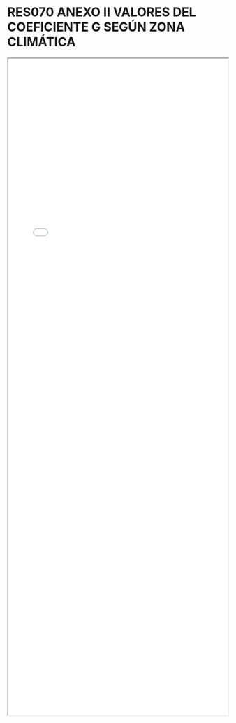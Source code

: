
# RES070 ANEXO II VALORES DEL COEFICIENTE G SEGÚN ZONA CLIMÁTICA

<iframe src="../RES070 ANEXO II VALORES DEL COEFICIENTE G SEGÚN ZONA CLIMÁTICA.pdf" width="100%" height="1500px"></iframe>

